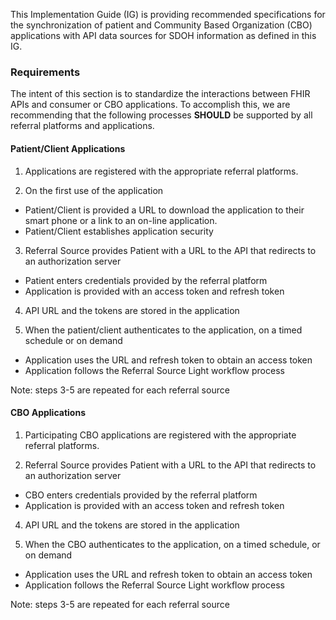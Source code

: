 This Implementation Guide (IG) is providing recommended specifications for the synchronization of patient and Community Based Organization (CBO) applications with API data sources for SDOH information as defined in this IG.

### Requirements

The intent of this section is to standardize the interactions between FHIR APIs and consumer or CBO applications.  To accomplish this, we are recommending that the following processes **SHOULD** be supported by all referral platforms and applications.

#### Patient/Client Applications

1) Applications are registered with the appropriate referral platforms.

2) On the first use of the application

- Patient/Client is provided a URL to download the application to their smart phone or a link to an on-line application.
- Patient/Client establishes application security 

3) Referral Source provides Patient with a URL to the API that redirects to an authorization server

- Patient enters credentials provided by the referral platform
- Application is provided with an access token and refresh token

4) API URL and the tokens are stored in the application 

5) When the patient/client authenticates to the application, on a timed schedule or on demand

- Application uses the URL and refresh token to obtain an access token 
- Application follows the Referral Source Light workflow process 

Note: steps 3-5 are repeated for each referral source

#### CBO Applications

1) Participating CBO applications are registered with the appropriate referral platforms.

3) Referral Source provides Patient with a URL to the API that redirects to an authorization server

- CBO enters credentials provided by the referral platform
- Application is provided with an access token and refresh token

4) API URL and the tokens are stored in the application 

5) When the CBO authenticates to the application, on a timed schedule, or on demand

- Application uses the URL and refresh token to obtain an access token 
- Application follows the Referral Source Light workflow process 

Note: steps 3-5 are repeated for each referral source